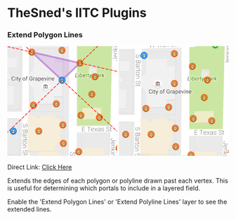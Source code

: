 # TheSned's IITC Plugins

### Extend Polygon Lines

![extend-polygon-lines](img/extend-polygon-lines.gif) ![extend-polyline-lines](img/extend-polyline-lines.gif)

Direct Link: [Click Here](https://raw.githubusercontent.com/TheSned/IITCPlugins/master/extend-poly-lines.user.js)

Extends the edges of each polygon or polyline drawn past each vertex. This is useful for determining which portals to include in a layered field.

Enable the 'Extend Polygon Lines' or 'Extend Polyline Lines' layer to see the extended lines.
